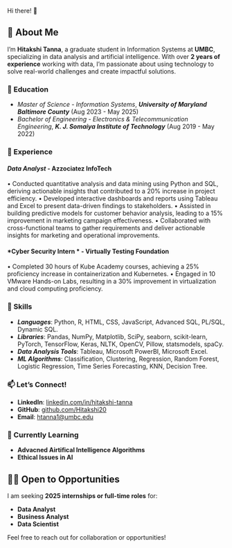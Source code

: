Hi there! 👋
## 🚀 About Me
I’m **Hitakshi Tanna**, a graduate student in Information Systems at **UMBC**, specializing in data analysis and artificial intelligence. With over **2 years of experience** working with data, I’m passionate about using technology to solve real-world challenges and create impactful solutions. 

### 🏫 Education
- *Master of Science - Information Systems*, ***University of Maryland Baltimore County*** (Aug 2023 - May 2025)
- *Bachelor of Engineering - Electronics & Telecommunication Engineering*, ***K. J. Somaiya Institute of Technology*** (Aug 2019 - May 2022)


### 🏢 Experience
#### *Data Analyst* - Azzociatez InfoTech
•	Conducted quantitative analysis and data mining using Python and SQL, deriving actionable insights that contributed to a 20% increase in project efficiency.
•	Developed interactive dashboards and reports using Tableau and Excel to present data-driven findings to stakeholders.
•	Assisted in building predictive models for customer behavior analysis, leading to a 15% improvement in marketing campaign effectiveness.
•	Collaborated with cross-functional teams to gather requirements and deliver actionable insights for marketing and operational improvements.

#### *Cyber Security Intern * - Virtually Testing Foundation 
•	Completed 30 hours of Kube Academy courses, achieving a 25% proficiency increase in containerization and Kubernetes.
•	Engaged in 10 VMware Hands-on Labs, resulting in a 30% improvement in virtualization and cloud computing proficiency.


### 🎯  Skills 
- ***Languages***: Python, R, HTML, CSS, JavaScript, Advanced SQL, PL/SQL, Dynamic SQL.
- ***Libraries***:  Pandas, NumPy, Matplotlib, SciPy, seaborn, scikit-learn, PyTorch, TensorFlow, Keras, NLTK, OpenCV, Pillow, statsmodels, spaCy.
- ***Data Analysis Tools***: Tableau, Microsoft PowerBI, Microsoft Excel.
- ***ML Algorithms***: Classification, Clustering, Regression, Random Forest, Logistic Regression, Time Series Forecasting, KNN, Decision Tree.


### 📫 Let’s Connect!

- **LinkedIn**: [linkedin.com/in/hitakshi-tanna](https://www.linkedin.com/in/hitakshi-tanna)
- **GitHub**: [github.com/Hitakshi20](https://github.com/Hitakshi20)
- **Email**: [htanna1@umbc.edu](mailto:htanna1@umbc.edu)



### 🌱 Currently Learning
- **Advacned Airtifical Intelligence Algorithms**
- **Ethical Issues in AI**



## 👩‍💼 Open to Opportunities
I am seeking **2025 internships or full-time roles** for:
- **Data Analyst**
- **Business Analyst**
- **Data Scientist**

Feel free to reach out for collaboration or opportunities!
